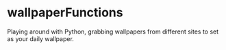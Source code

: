 # wallpaperFunctions
Playing around with Python, grabbing wallpapers from different sites to set as your daily wallpaper.
